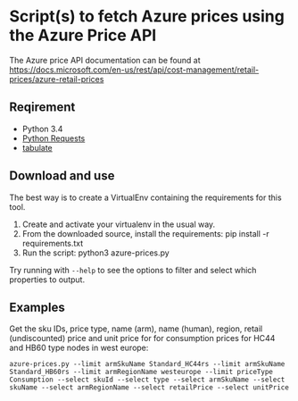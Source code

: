 # Script(s) to fetch Azure prices using the Azure Price API

The Azure price API documentation can be found at <https://docs.microsoft.com/en-us/rest/api/cost-management/retail-prices/azure-retail-prices>

## Reqirement

* Python 3.4
* [Python Requests](https://docs.python-requests.org/)
* [tabulate](https://github.com/astanin/python-tabulate)

## Download and use

The best way is to create a VirtualEnv containing the requirements for this tool.

1. Create and activate your virtualenv in the usual way.
2. From the downloaded source, install the requirements:
  pip install -r requirements.txt
3. Run the script:
  python3 azure-prices.py

Try running with `--help` to see the options to filter and select which properties to output.


## Examples

Get the sku IDs, price type, name (arm), name (human), region, retail (undiscounted) price and unit price for for consumption prices for HC44 and HB60 type nodes in west europe:

```
azure-prices.py --limit armSkuName Standard_HC44rs --limit armSkuName Standard_HB60rs --limit armRegionName westeurope --limit priceType Consumption --select skuId --select type --select armSkuName --select skuName --select armRegionName --select retailPrice --select unitPrice
```

